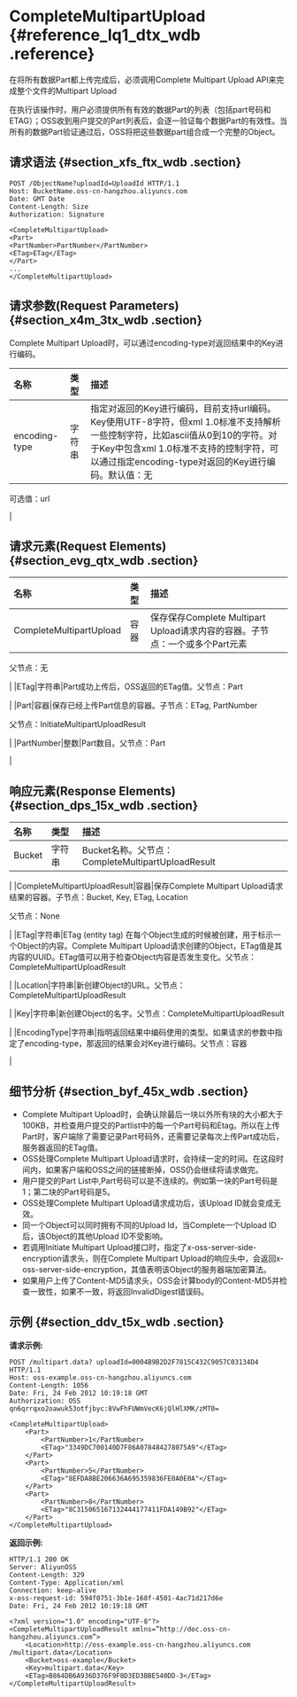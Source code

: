 # CompleteMultipartUpload {#reference_lq1_dtx_wdb .reference}

在将所有数据Part都上传完成后，必须调用Complete Multipart Upload API来完成整个文件的Multipart Upload

在执行该操作时，用户必须提供所有有效的数据Part的列表（包括part号码和ETAG）；OSS收到用户提交的Part列表后，会逐一验证每个数据Part的有效性。当所有的数据Part验证通过后，OSS将把这些数据part组合成一个完整的Object。

## 请求语法 {#section_xfs_ftx_wdb .section}

```
POST /ObjectName?uploadId=UploadId HTTP/1.1
Host: BucketName.oss-cn-hangzhou.aliyuncs.com
Date: GMT Date
Content-Length: Size
Authorization: Signature

<CompleteMultipartUpload>
<Part>
<PartNumber>PartNumber</PartNumber>
<ETag>ETag</ETag>
</Part>
...
</CompleteMultipartUpload>
```

## 请求参数\(Request Parameters\) {#section_x4m_3tx_wdb .section}

Complete Multipart Upload时，可以通过encoding-type对返回结果中的Key进行编码。

|名称|类型|描述|
|:-|:-|:-|
|encoding-type|字符串|指定对返回的Key进行编码，目前支持url编码。Key使用UTF-8字符，但xml 1.0标准不支持解析一些控制字符，比如ascii值从0到10的字符。对于Key中包含xml 1.0标准不支持的控制字符，可以通过指定encoding-type对返回的Key进行编码。默认值：无

可选值：url

|

## 请求元素\(Request Elements\) {#section_evg_qtx_wdb .section}

|名称|类型|描述|
|:-|:-|:-|
|CompleteMultipartUpload|容器|保存保存Complete Multipart Upload请求内容的容器。子节点：一个或多个Part元素

父节点：无

|
|ETag|字符串|Part成功上传后，OSS返回的ETag值。父节点：Part

|
|Part|容器|保存已经上传Part信息的容器。子节点：ETag, PartNumber

父节点：InitiateMultipartUploadResult

|
|PartNumber|整数|Part数目。父节点：Part

|

## 响应元素\(Response Elements\) {#section_dps_15x_wdb .section}

|名称|类型|描述|
|:-|:-|:-|
|Bucket|字符串|Bucket名称。父节点：CompleteMultipartUploadResult

|
|CompleteMultipartUploadResult|容器|保存Complete Multipart Upload请求结果的容器。子节点：Bucket, Key, ETag, Location

父节点：None

|
|ETag|字符串|ETag \(entity tag\) 在每个Object生成的时候被创建，用于标示一个Object的内容。Complete Multipart Upload请求创建的Object，ETag值是其内容的UUID。ETag值可以用于检查Object内容是否发生变化。父节点：CompleteMultipartUploadResult

|
|Location|字符串|新创建Object的URL。父节点：CompleteMultipartUploadResult

|
|Key|字符串|新创建Object的名字。父节点：CompleteMultipartUploadResult

|
|EncodingType|字符串|指明返回结果中编码使用的类型。如果请求的参数中指定了encoding-type，那返回的结果会对Key进行编码。父节点：容器

|

## 细节分析 {#section_byf_45x_wdb .section}

-   Complete Multipart Upload时，会确认除最后一块以外所有块的大小都大于100KB，并检查用户提交的Partlist中的每一个Part号码和Etag。所以在上传Part时，客户端除了需要记录Part号码外，还需要记录每次上传Part成功后，服务器返回的ETag值。
-   OSS处理Complete Multipart Upload请求时，会持续一定的时间。在这段时间内，如果客户端和OSS之间的链接断掉，OSS仍会继续将请求做完。
-   用户提交的Part List中,Part号码可以是不连续的。例如第一块的Part号码是1；第二块的Part号码是5。
-   OSS处理Complete Multipart Upload请求成功后，该Upload ID就会变成无效。
-   同一个Object可以同时拥有不同的Upload Id，当Complete一个Upload ID后，该Object的其他Upload ID不受影响。
-   若调用Initiate Multipart Upload接口时，指定了x-oss-server-side-encryption请求头，则在Complete Multipart Upload的响应头中，会返回x-oss-server-side-encryption，其值表明该Object的服务器端加密算法。
-   如果用户上传了Content-MD5请求头，OSS会计算body的Content-MD5并检查一致性，如果不一致，将返回InvalidDigest错误码。

## 示例 {#section_ddv_t5x_wdb .section}

**请求示例:**

```
POST /multipart.data? uploadId=0004B9B2D2F7815C432C9057C03134D4  HTTP/1.1
Host: oss-example.oss-cn-hangzhou.aliyuncs.com
Content-Length: 1056
Date: Fri, 24 Feb 2012 10:19:18 GMT
Authorization: OSS qn6qrrqxo2oawuk53otfjbyc:8VwFhFUWmVecK6jQlHlXMK/zMT0=

<CompleteMultipartUpload> 
    <Part> 
        <PartNumber>1</PartNumber>  
        <ETag>"3349DC700140D7F86A078484278075A9"</ETag> 
    </Part>  
    <Part> 
        <PartNumber>5</PartNumber>  
        <ETag>"8EFDA8BE206636A695359836FE0A0E0A"</ETag> 
    </Part>  
    <Part> 
        <PartNumber>8</PartNumber>  
        <ETag>"8C315065167132444177411FDA149B92"</ETag> 
    </Part> 
</CompleteMultipartUpload>
```

**返回示例:**

```
HTTP/1.1 200 OK
Server: AliyunOSS
Content-Length: 329
Content-Type: Application/xml
Connection: keep-alive
x-oss-request-id: 594f0751-3b1e-168f-4501-4ac71d217d6e
Date: Fri, 24 Feb 2012 10:19:18 GMT

<?xml version="1.0" encoding="UTF-8"?>
<CompleteMultipartUploadResult xmlns=”http://doc.oss-cn-hangzhou.aliyuncs.com”>
    <Location>http://oss-example.oss-cn-hangzhou.aliyuncs.com /multipart.data</Location>
    <Bucket>oss-example</Bucket>
    <Key>multipart.data</Key>
    <ETag>B864DB6A936D376F9F8D3ED3BBE540DD-3</ETag>
</CompleteMultipartUploadResult>
```

